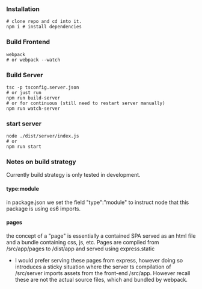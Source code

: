 
### Installation
```
# clone repo and cd into it.
npm i # install dependencies
```

### Build Frontend
```
webpack
# or webpack --watch
```

### Build Server
```
tsc -p tsconfig.server.json
# or just run
npm run build-server
# or for continuous (still need to restart server manually)
npm run watch-server
```
### start server
```
node ./dist/server/index.js
# or 
npm run start
```

### Notes on build strategy
Currently build strategy is only tested in development.
#### type:module
in package.json we set the field "type":"module" to instruct node that this package is using es6 imports.
#### pages
the concept of a "page" is essentially a contained SPA served as an html file and a bundle containing css, js, etc. Pages are compiled from /src/app/pages to /dist/app and served using express.static
- I would prefer serving these pages from express, however doing so introduces a sticky situation where the server ts compilation of /src/server imports assets from the front-end /src/app. However recall these are not the actual source files, which and bundled by webpack.

